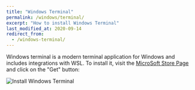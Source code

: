 ```yaml
---
title: "Windows Terminal"
permalink: /windows/terminal/
excerpt: "How to install Windows Terminal"
last_modified_at: 2020-09-14
redirect_from:
  - /windows-terminal/
---
```


Windows terminal is a modern terminal application for Windows and includes integrations with WSL.
To install it, visit the [MicroSoft Store Page](https://www.microsoft.com/en-us/p/windows-terminal/9n0dx20hk701?activetab=pivot:overviewtab) and click on the "Get" button:

![Install Windows Terminal](/static//windows/windows_terminal.png)